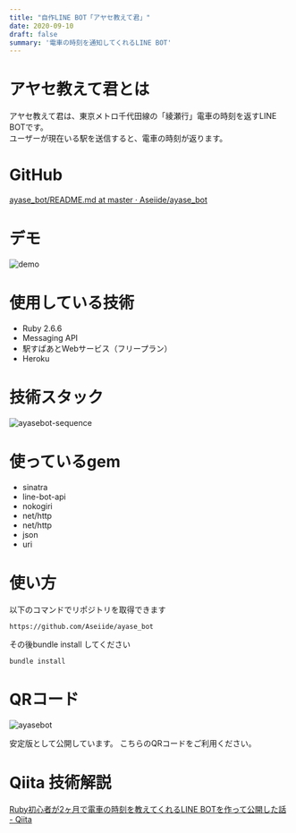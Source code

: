 ```yaml
---
title: "自作LINE BOT「アヤセ教えて君」"
date: 2020-09-10
draft: false
summary: '電車の時刻を通知してくれるLINE BOT'
---
```


# アヤセ教えて君とは
アヤセ教えて君は、東京メトロ千代田線の「綾瀬行」電車の時刻を返すLINE BOTです。  
ユーザーが現在いる駅を送信すると、電車の時刻が返ります。

# GitHub

[ayase_bot/README.md at master · Aseiide/ayase_bot](https://github.com/Aseiide/ayase_bot/blob/master/README.md)

# デモ
![demo](https://user-images.githubusercontent.com/45246171/92308552-66ceec00-efd9-11ea-93bd-a757e122a5ac.gif)

# 使用している技術
- Ruby 2.6.6
- Messaging API
- 駅すぱあとWebサービス（フリープラン）
- Heroku

# 技術スタック
![ayasebot-sequence](https://user-images.githubusercontent.com/45246171/92366693-757be700-f130-11ea-8efd-7b52c95f063d.png)

# 使っているgem
- sinatra
- line-bot-api
- nokogiri
- net/http
- net/http
- json
- uri


# 使い方
以下のコマンドでリポジトリを取得できます
```
https://github.com/Aseiide/ayase_bot
```
その後bundle install してください
```
bundle install
```
# QRコード
![ayasebot](https://user-images.githubusercontent.com/45246171/92367721-c213f200-f131-11ea-8de9-26086b4d2938.png)

安定版として公開しています。
こちらのQRコードをご利用ください。

# Qiita 技術解説

[Ruby初心者が2ヶ月で電車の時刻を教えてくれるLINE BOTを作って公開した話 - Qiita](https://qiita.com/Aseiide/items/04d1f62c9616d9aaa7b1)
